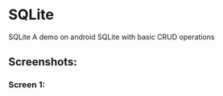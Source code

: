 # SQLite
SQLite A demo on android SQLite with basic CRUD operations

## Screenshots:
### Screen 1:

[logo]: https://github.com/santimendon/SQLite/blob/master/screenshots/dashboard_1.png "Logo Title Text 2"
